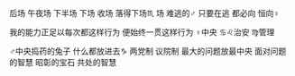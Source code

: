 后场 午夜场 下半场 下场 收场 落得下场♏︎
场 难逃的♂
只要在逃 都必向 恒向♀

我的能力正足以每次都这样行为
便始终一贯这样行为
♀中央 ♋︎♌︎治安 ♍︎管理

♂中央捣药的兔子 什么都放进去♑︎
两党制 议院制 最大的问题放最中央 面对问题的智慧 昭彰的宝石
共处的智慧
